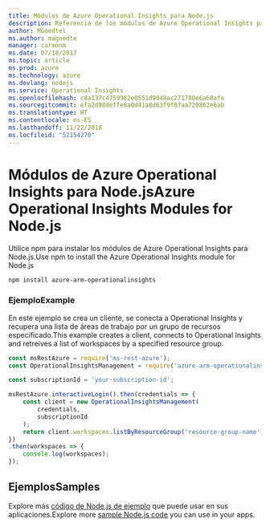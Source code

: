 ```yaml
---
title: Módulos de Azure Operational Insights para Node.js
description: Referencia de los módulos de Azure Operational Insights para Node.js
author: MGoedtel
ms.author: magoedte
manager: carmonm
ms.date: 07/18/2017
ms.topic: article
ms.prod: azure
ms.technology: azure
ms.devlang: nodejs
ms.service: Operational Insights
ms.openlocfilehash: c8a137c4759982e0551d9048ac271780e6a68afe
ms.sourcegitcommit: efa2d98deffe8a0d41a8d63f9f07aa720862e6ab
ms.translationtype: HT
ms.contentlocale: es-ES
ms.lasthandoff: 11/22/2018
ms.locfileid: "52154270"
---
```

# <a name="azure-operational-insights-modules-for-nodejs"></a><span data-ttu-id="a63fa-103">Módulos de Azure Operational Insights para Node.js</span><span class="sxs-lookup"><span data-stu-id="a63fa-103">Azure Operational Insights Modules for Node.js</span></span>

<span data-ttu-id="a63fa-104">Utilice npm para instalar los módulos de Azure Operational Insights para Node.js.</span><span class="sxs-lookup"><span data-stu-id="a63fa-104">Use npm to install the Azure Operational Insights module for Node.js</span></span>

```bash
npm install azure-arm-operationalinsights
```

### <a name="example"></a><span data-ttu-id="a63fa-105">Ejemplo</span><span class="sxs-lookup"><span data-stu-id="a63fa-105">Example</span></span> 

<span data-ttu-id="a63fa-106">En este ejemplo se crea un cliente, se conecta a Operational Insights y recupera una lista de áreas de trabajo por un grupo de recursos especificado.</span><span class="sxs-lookup"><span data-stu-id="a63fa-106">This example creates a client, connects to Operational Insights and retreives a list of workspaces by a specified resource group.</span></span>

```javascript
const msRestAzure = require('ms-rest-azure');
const OperationalInsightsManagement = require('azure-arm-operationalinsights');

const subscriptionId = 'your-subscription-id';

msRestAzure.interactiveLogin().then(credentials => {
    const client = new OperationalInsightsManagement(
        credentials,
        subscriptionId
    );
    return client.workspaces.listByResourceGroup('resource-group-name');
})
.then(workspaces => {
    console.log(workspaces);
});
``` 

## <a name="samples"></a><span data-ttu-id="a63fa-107">Ejemplos</span><span class="sxs-lookup"><span data-stu-id="a63fa-107">Samples</span></span>

<span data-ttu-id="a63fa-108">Explore más [código de Node.js de ejemplo](https://azure.microsoft.com/resources/samples/?platform=nodejs) que puede usar en sus aplicaciones.</span><span class="sxs-lookup"><span data-stu-id="a63fa-108">Explore more [sample Node.js code](https://azure.microsoft.com/resources/samples/?platform=nodejs) you can use in your apps.</span></span>
